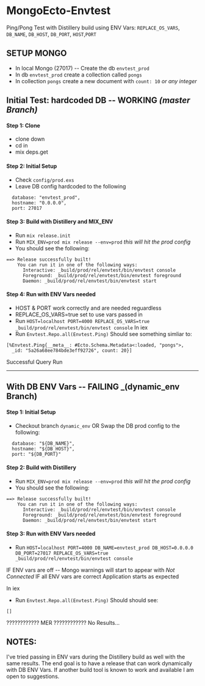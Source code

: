 # MongoEcto-Envtest
Ping/Pong Test with Distillery build using ENV Vars: `REPLACE_OS_VARS`, `DB_NAME`, `DB_HOST`, `DB_PORT`, `HOST`,`PORT`

## SETUP MONGO
- In local Mongo (27017) -- Create the db `envtest_prod`
- In db `envtest_prod` create a collection called `pongs` 
- In collection `pongs` create a new document with `count: 10` _or any integer_

## Initial Test: hardcoded DB -- WORKING _(master Branch)_
#### Step 1: Clone 
- clone down 
- cd in 
- mix deps.get 

#### Step 2: Initial Setup
- Check `config/prod.exs` 
- Leave DB config hardcoded to the following 
```
  database: "envtest_prod",
  hostname: "0.0.0.0",
  port: 27017
```

#### Step 3: Build with Distillery and MIX_ENV 
- Run `mix release.init`
- Run `MIX_ENV=prod mix release --env=prod` _this will hit the prod config_ 
- You should see the following: 
```
==> Release successfully built!
    You can run it in one of the following ways:
      Interactive: _build/prod/rel/envtest/bin/envtest console
      Foreground: _build/prod/rel/envtest/bin/envtest foreground
      Daemon: _build/prod/rel/envtest/bin/envtest start
```

#### Step 4: Run with ENV Vars needed 
- HOST & PORT work correctly and are needed reguardless 
- REPLACE_OS_VARS=true set to use vars passed in
- Run `HOST=localhost PORT=4000 REPLACE_OS_VARS=true _build/prod/rel/envtest/bin/envtest console`
In iex 
- Run `Envtest.Repo.all(Envtest.Ping)`
Should see something simliar to: 
```
[%Envtest.Ping{__meta__: #Ecto.Schema.Metadata<:loaded, "pongs">,
  _id: "5a26a68ee784bde3eff92726", count: 20}]
```

Successful Query Run 

-------------

## With DB ENV Vars -- FAILING _(dynamic_env Branch)

#### Step 1: Initial Setup
- Checkout branch `dynamic_env` OR Swap the DB prod config to the following: 
```
  database: "${DB_NAME}",
  hostname: "${DB_HOST}",
  port: "${DB_PORT}"
``` 

#### Step 2: Build with Distillery 
- Run `MIX_ENV=prod mix release --env=prod` _this will hit the prod config_ 
- You should see the following: 
```
==> Release successfully built!
    You can run it in one of the following ways:
      Interactive: _build/prod/rel/envtest/bin/envtest console
      Foreground: _build/prod/rel/envtest/bin/envtest foreground
      Daemon: _build/prod/rel/envtest/bin/envtest start
```

#### Step 3: Run with ENV Vars needed 
- Run `HOST=localhost PORT=4000 DB_NAME=envtest_prod DB_HOST=0.0.0.0 DB_PORT=27017 REPLACE_OS_VARS=true _build/prod/rel/envtest/bin/envtest console`

IF ENV vars are off -- Mongo warnings will start to appear with _Not Connected_
IF all ENV vars are correct Application starts as expected 

In iex 
- Run `Envtest.Repo.all(Envtest.Ping)`
Should should see: 
```
[]
```
 
???????????? MER ???????????? No Results... 


## NOTES: 
I've tried passing in ENV vars during the Distillery build as well with the same results.
The end goal is to have a release that can work dynamically with DB ENV Vars.
If another build tool is known to work and available I am open to suggestions. 
